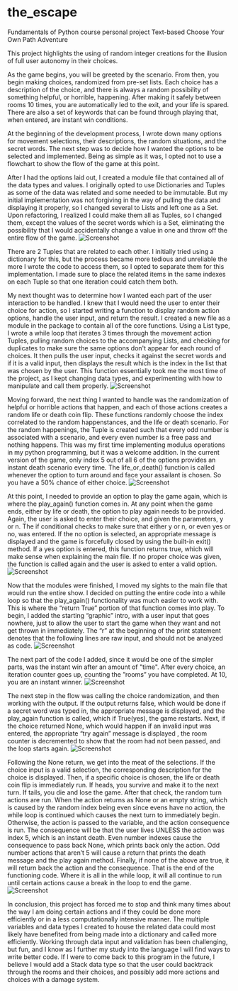 # the_escape
Fundamentals of Python course personal project
Text-based Choose Your Own Path Adventure

This project highlights the using of random integer creations for the illusion of full user autonomy in their choices.

As the game begins, you will be greeted by the scenario. From then, you begin making choices,
randomized from pre-set lists. Each choice has a description of the choice, and there is always a random
possibility of something helpful, or horrible, happening. After making it safely between rooms 10 times, you are
automatically led to the exit, and your life is spared. There are also a set of keywords that can be found
through playing that, when entered, are instant win conditions.

At the beginning of the development process, I wrote down many options for movement selections,
their descriptions, the random situations, and the secret words. The next step was to decide how I wanted the
options to be selected and implemented. Being as simple as it was, I opted not to use a flowchart to show the
flow of the game at this point.

After I had the options laid out, I created a module file that contained all of the data types and values. I
originally opted to use Dictionaries and Tuples as some of the data was related and some needed to be
immutable. But my initial implementation was not forgiving in the way of pulling the data and displaying it
properly, so I changed several to Lists and left one as a Set. Upon refactoring, I realized I could make them all
as Tuples, so I changed them, except the values of the secret words which is a Set, eliminating the possibility
that I would accidentally change a value in one and throw off the entire flow of the game.
![Screenshot](https://github.com/loganthall/the_escape/blob/a72c2cb50fa2a8baaf42adf274f7c228a9b4ca0c/screenshots/the-escape-1.png)

There are 2 Tuples that are related to each other. I initially tried using a dictionary for this, but the
process became more tedious and unreliable the more I wrote the code to access them, so I opted to separate
them for this implementation. I made sure to place the related items in the same indexes on each Tuple so that
one iteration could catch them both.

My next thought was to determine how I wanted each part of the user interaction to be handled. I knew
that I would need the user to enter their choice for action, so I started writing a function to display random
action options, handle the user input, and return the result. I created a new file as a module in the package to
contain all of the core functions. Using a List type, I wrote a while loop that iterates 3 times through the
movement action Tuples, pulling random choices to the accompanying Lists, and checking for duplicates to
make sure the same options don't appear for each round of choices. It then pulls the user input, checks it
against the secret words and if it is a valid input, then displays the result which is the index in the list that was
chosen by the user. This function essentially took me the most time of the project, as I kept changing data
types, and experimenting with how to manipulate and call them properly.
![Screenshot](https://github.com/loganthall/the_escape/blob/a72c2cb50fa2a8baaf42adf274f7c228a9b4ca0c/screenshots/the-escape-2.png)

Moving forward, the next thing I wanted to handle was the randomization of helpful or horrible actions
that happen, and each of those actions creates a random life or death coin flip. These functions randomly
choose the index correlated to the random happenstances, and the life or death scenario. For the random
happenings, the Tuple is created such that every odd number is associated with a scenario, and every even
number is a free pass and nothing happens. This was my first time implementing modulus operations in my
python programming, but it was a welcome addition. In the current version of the game, only index 5 out of all 6
of the options provides an instant death scenario every time. The life_or_death() function is called whenever
the option to turn around and face your assailant is chosen. So you have a 50% chance of either choice.
![Screenshot](https://github.com/loganthall/the_escape/blob/a72c2cb50fa2a8baaf42adf274f7c228a9b4ca0c/screenshots/the-escape-3.png)

At this point, I needed to provide an option to play the game again, which is where the play_again()
function comes in. At any point when the game ends, either by life or death, the option to play again needs to
be provided. Again, the user is asked to enter their choice, and given the parameters, y or n. The if conditional
checks to make sure that either y or n, or even yes or no, was entered. If the no option is selected, an
appropriate message is displayed and the game is forcefully closed by using the built-in exit() method. If a yes
option is entered, this function returns true, which will make sense when explaining the main file. If no proper
choice was given, the function is called again and the user is asked to enter a valid option.
![Screenshot](https://github.com/loganthall/the_escape/blob/a72c2cb50fa2a8baaf42adf274f7c228a9b4ca0c/screenshots/the-escape-4.png)

Now that the modules were finished, I moved my sights to the main file that would run the entire show. I
decided on putting the entire code into a while loop so that the play_again() functionality was much easier to
work with. This is where the “return True” portion of that function comes into play. To begin, I added the starting
“graphic” intro, with a user input that goes nowhere, just to allow the user to start the game when they want
and not get thrown in immediately. The “r” at the beginning of the print statement denotes that the following
lines are raw input, and should not be analyzed as code.
![Screenshot](https://github.com/loganthall/the_escape/blob/a72c2cb50fa2a8baaf42adf274f7c228a9b4ca0c/screenshots/the-escape-5.png)

The next part of the code I added, since it would be one of the simpler parts, was the instant win after
an amount of "time". After every choice, an iteration counter goes up, counting the ”rooms” you have completed.
At 10, you are an instant winner.
![Screenshot](https://github.com/loganthall/the_escape/blob/a72c2cb50fa2a8baaf42adf274f7c228a9b4ca0c/screenshots/the-escape-6.png)

The next step in the flow was calling the choice randomization, and then working with the output. If the
output returns false, which would be done if a secret word was typed in, the appropriate message is displayed,
and the play_again function is called, which if True(yes), the game restarts. Next, if the choice returned None,
which would happen if an invalid input was entered, the appropriate “try again” message is displayed , the
room counter is decremented to show that the room had not been passed, and the loop starts again.
![Screenshot](https://github.com/loganthall/the_escape/blob/a72c2cb50fa2a8baaf42adf274f7c228a9b4ca0c/screenshots/the-escape-7.png)

Following the None return, we get into the meat of the selections. If the choice input is a valid selection,
the corresponding description for the choice is displayed. Then, if a specific choice is chosen, the life or death
coin flip is immediately run. If heads, you survive and make it to the next turn. If tails, you die and lose the
game. After that check, the random turn actions are run. When the action returns as None or an empty string,
which is caused by the random index being even since evens have no action, the while loop is continued which
causes the next turn to immediately begin. Otherwise, the action is passed to the variable, and the action
consequence is run. The consequence will be that the user lives UNLESS the action was index 5, which is an
instant death. Even number indexes cause the consequence to pass back None, which prints back only the
action. Odd number actions that aren’t 5 will cause a return that prints the death message and the play again
method. Finally, if none of the above are true, it will return back the action and the consequence. That is the
end of the functioning code. Where it is all in the while loop, it will all continue to run until certain actions cause
a break in the loop to end the game.
![Screenshot](https://github.com/loganthall/the_escape/blob/a72c2cb50fa2a8baaf42adf274f7c228a9b4ca0c/screenshots/the-escape-8.png)

In conclusion, this project has forced me to stop and think many times about the way I am doing certain
actions and if they could be done more efficiently or in a less computationally intensive manner. The multiple
variables and data types I created to house the related data could most likely have benefited from being made
into a dictionary and called more efficiently. Working through data input and validation has been challenging,
but fun, and I know as I further my study into the language I will find ways to write better code. If I were to
come back to this program in the future, I believe I would add a Stack data type so that the user could
backtrack through the rooms and their choices, and possibly add more actions and choices with a damage
system.
